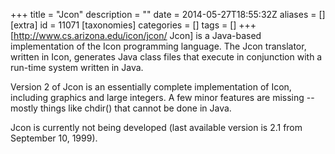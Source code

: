 +++
title = "Jcon"
description = ""
date = 2014-05-27T18:55:32Z
aliases = []
[extra]
id = 11071
[taxonomies]
categories = []
tags = []
+++
[http://www.cs.arizona.edu/icon/jcon/ Jcon] is a Java-based implementation of the Icon programming language. The Jcon translator, written in Icon, generates Java class files that execute in conjunction with a run-time system written in Java.

Version 2 of Jcon is an essentially complete implementation of Icon, including graphics and large integers. A few minor features are missing -- mostly things like chdir() that cannot be done in Java.

Jcon is currently not being developed (last available version is 2.1 from September 10, 1999).
